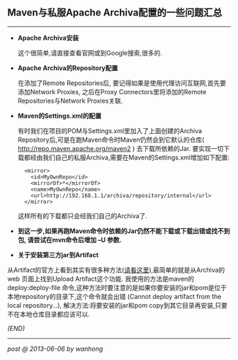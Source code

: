  Maven与私服Apache Archiva配置的一些问题汇总
-------
***

* **Apache Archiva安装**

  这个很简单,请直接查看官网或到Google搜索,很多的.

* **Apache Archiva的Repository配置**

  在添加了Remote Repositories后, 要记得如果是使用代理访问互联网,首先要添加Network Proxies, 之后在Proxy Connectors里将添加的Remote Repositories与Network Proxies关联. 

* **Maven的Settings.xml的配置**

  有时我们在项目的POM与Settings.xml里加入了上面创建的Archiva Repository后,可是在跑Maven命令时Maven仍然会到它默认的仓库( http://repo.maven.apache.org/maven2 ) 去下载所依赖的Jar. 要实现一切下载都经由我们自己的私服Archiva,需要在Maven的Settings.xml增加如下配置: 

        <mirror>
          <id>MyOwnRepo</id>
          <mirrorOf>*</mirrorOf>
          <name>MyOwnRepo</name>
          <url>http://192.168.1.1/archiva/repository/internal</url>
        </mirror>
  	
  	这样所有的下载都只会经我们自己的Archiva了.

* **到这一步,如果再跑Maven命令时依赖的Jar仍然不能下载或下载出错或找不到包, 请尝试在mvn命令后增加 –U 参数.**

* **关于安装第三方jar到Artifact**

 从Artifact的官方上看到其实有很多种方法([请看这里](http://archiva.apache.org/docs/1.3.6/userguide/deploy.html)),最简单的就是从Archiva的web 页面上找到Upload Artifact这个功能. 我使用的方法是maven的 deploy:deploy-file 命令,这种方法时要注意的是如果你要安装的jar和pom是位于本地repository的目录下,这个命令就会出错 (Cannot deploy artifact from the local repository…), 解决方法:将要安装的jar和pom copy到其它目录再安装,只要不在本地仓库目录都应该可以.
 
 _(END)_ 
 
*** 
 _post @ 2013-06-06 by wanhong_